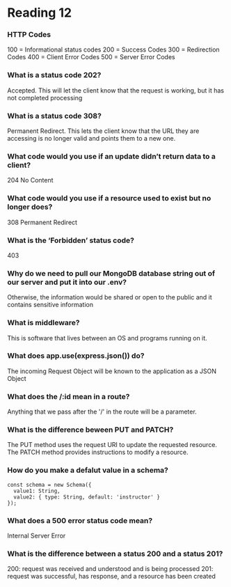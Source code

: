 # Reading 12 

### HTTP Codes

100 = Informational status codes
200 = Success Codes
300 = Redirection Codes
400 = Client Error Codes
500 = Server Error Codes

### What is a status code 202?
Accepted. This will let the client know that the request is working, but it has not completed processing
### What is a status code 308?
Permanent Redirect. This lets the client know that the URL they are accessing is no longer valid and points them to a new one. 
### What code would you use if an update didn’t return data to a client?
204 No Content
### What code would you use if a resource used to exist but no longer does?
308 Permanent Redirect
### What is the ‘Forbidden’ status code?
403

### Why do we need to pull our MongoDB database string out of our server and put it into our .env?
Otherwise, the information would be shared or open to the public and it contains sensitive information
### What is middleware?
This is software that lives between an OS and programs running on it.
### What does app.use(express.json()) do?
The incoming Request Object will be known to the application as a JSON Object
### What does the /:id mean in a route?
Anything that we pass after the '/' in the route will be a parameter.
### What is the difference beween PUT and PATCH?
The PUT method uses the request URI to update the requested resource. The PATCH method provides instructions to modify a resource.
### How do you make a defalut value in a schema?
```
const schema = new Schema({
  value1: String,
  value2: { type: String, default: 'instructor' }
});
```
### What does a 500 error status code mean?
Internal Server Error
### What is the difference between a status 200 and a status 201?
200: request was received and understood and is being processed
201: request was successful, has response, and a resource has been created

